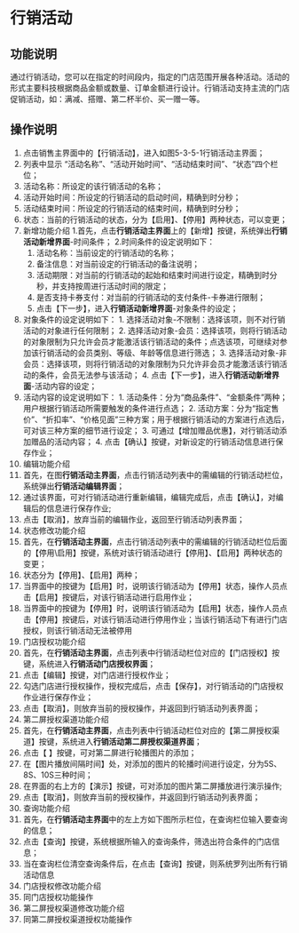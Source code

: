 # 行销活动


## 功能说明

通过行销活动，您可以在指定的时间段内，指定的门店范围开展各种活动。活动的形式主要科技根据商品金额或数量、订单金额进行设计。行销活动支持主流的门店促销活动，如：满减、搭赠、第二杯半价、买一赠一等。

## 操作说明

1.	点击销售主界面中的【行销活动】，进入如图5-3-5-1行销活动主界面；
2.	列表中显示 “活动名称”、“活动开始时间”、“活动结束时间”、“状态”四个栏位；
  1. 活动名称：所设定的该行销活动的名称；
  2. 活动开始时间：所设定的行销活动的启动时间，精确到时分秒；
  3. 活动结束时间：所设定的行销活动的结束时间，精确到时分秒；
  4. 状态：当前的行销活动的状态，分为【启用】、【停用】两种状态，可以变更；
3.	新增功能介绍
  1.首先，点击**行销活动主界面**上的【新增】按键，系统弹出**行销活动新增界面**-时间条件；
  2.时间条件的设定说明如下：
    1. 活动名称：当前设定的行销活动的名称；
    2. 备注信息：对当前设定的行销活动的备注说明；
    3. 活动期限：对当前的行销活动的起始和结束时间进行设定，精确到时分秒，并支持按周进行活动时间的限定；
    4. 是否支持卡券支付：对当前的行销活动的支付条件-卡券进行限制；
    5. 点击【下一步】，进入**行销活动新增界面**-对象条件的设定；
  3. 对象条件的设定说明如下：
    1. 选择活动对象-不限制：选择该项，则不对行销活动的对象进行任何限制；
    2. 选择活动对象-会员：选择该项，则将行销活动的对象限制为只允许会员才能激活该行销活动的条件；点选该项，可继续对参加该行销活动的会员类别、等级、年龄等信息进行筛选；
    3. 选择活动对象-非会员：选择该项，则将行销活动的对象限制为只允许非会员才能激活该行销活动的条件，会员无法参与该活动；
    4. 点击【下一步】，进入**行销活动新增界面**-活动内容的设定；
  4. 活动内容的设定说明如下：
    1. 活动条件：分为“商品条件”、“金额条件”两种；用户根据行销活动所需要触发的条件进行点选；
    2. 活动方案：分为“指定售价”、“折扣率”、“价格见面”三种方案；用于根据行销活动的方案进行点选后，可对该三种方案的细节进行设定；
    3. 可通过【增加赠品优惠】，对行销活动添加赠品的活动内容；
    4. 点击【确认】按键，对新设定的行销活动信息进行保存作业；
4.	编辑功能介绍
  1. 首先，在图**行销活动主界面**，点击行销活动列表中的需编辑的行销活动栏位，系统弹出**行销活动编辑界面**；
  2. 通过该界面，可对行销活动进行重新编辑，编辑完成后，点击【确认】，对编辑后的信息进行保存作业;
  3. 点击【取消】，放弃当前的编辑作业，返回至行销活动列表界面；
5.	状态修改功能介绍
  1. 首先，在**行销活动主界面**，点击行销活动列表中的需编辑的行销活动栏位后面的【停用\启用】按键，系统对该行销活动进行【停用】、【启用】两种状态的变更；
  2. 状态分为【停用】、【启用】两种；
  3. 当界面中的按键为【启用】时，说明该行销活动为【停用】状态，操作人员点击【启用】按键后，对该行销活动进行启用作业；
  4. 当界面中的按键为【停用】时，说明该行销活动为【启用】状态，操作人员点击【停用】按键后，对该行销活动进行停用作业；当该行销活动下有进行门店授权，则该行销活动无法被停用
6.	门店授权功能介绍
  1. 首先，在**行销活动主界面**，点击列表中行销活动栏位对应的【门店授权】按键，系统进入**行销活动门店授权界面**；
  2. 点击【编辑】按键，对门店进行授权作业；
  3. 勾选门店进行授权操作，授权完成后，点击【保存】，对行销活动的门店授权作业进行保存作业；
  4. 点击【取消】，则放弃当前的授权操作，并返回到行销活动列表界面；
7.	第二屏授权渠道功能介绍
  1. 首先，在**行销活动主界面**，点击列表中行销活动栏位对应的【第二屏授权渠道】按键，系统进入**行销活动第二屏授权渠道界面**；
  2. 点击【 】按键，可对第二屏进行轮播图片的添加；
  3. 在【图片播放间隔时间】处，对添加的图片的轮播时间进行设定，分为5S、8S、10S三种时间；
  4. 在界面的右上方的【演示】按键，可对添加的图片第二屏播放进行演示操作;
  5. 点击【取消】，则放弃当前的授权操作，并返回到行销活动列表界面；
8.	查询功能介绍
  1. 首先，在**行销活动主界面**中的左上方如下图所示栏位，在查询栏位输入要查询的信息；
  2. 点击【查询】按键，系统根据所输入的查询条件，筛选出符合条件的门店信息；
  3. 当在查询栏位清空查询条件后，在点击【查询】按键，则系统罗列出所有行销活动信息
9.	门店授权修改功能介绍
  1. 同门店授权功能操作
10.	第二屏授权渠道修改功能介绍
  1.	同第二屏授权渠道授权功能操作
